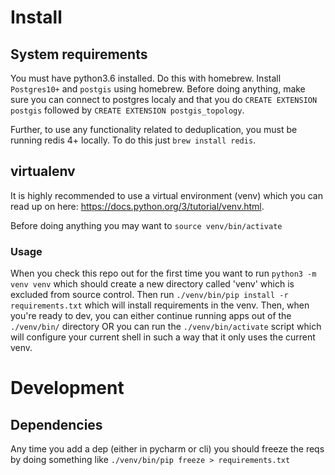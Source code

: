 # Install
## System requirements
You must have python3.6 installed. Do this with homebrew. Install `Postgres10+`
and `postgis` using homebrew. Before doing anything, make sure you can connect
to postgres localy and that you do `CREATE EXTENSION postgis` followed by
`CREATE EXTENSION postgis_topology`.

Further, to use any functionality related to deduplication, you must be running
redis 4+ locally. To do this just `brew install redis`.

## virtualenv
It is highly recommended to use a virtual environment (venv) which you can read
up on here: https://docs.python.org/3/tutorial/venv.html.

Before doing anything you may want to `source venv/bin/activate`

### Usage
When you check this repo out for the first time you want to run
`python3 -m venv venv` which should create a new directory called 'venv' which
is excluded from source control. Then run
`./venv/bin/pip install -r requirements.txt` which will install requirements in
the venv. Then, when you're ready to dev, you can either continue running apps
out of the `./venv/bin/` directory OR you can run the `./venv/bin/activate`
script which will configure your current shell in such a way that it only uses
the current venv.

# Development
## Dependencies
Any time you add a dep (either in pycharm or cli) you should freeze the reqs
by doing something like `./venv/bin/pip freeze > requirements.txt`
